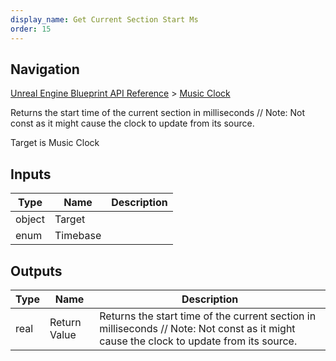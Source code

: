 ```yaml
---
display_name: Get Current Section Start Ms
order: 15
---
```

## Navigation

[Unreal Engine Blueprint API Reference](https://dev.epicgames.com/documentation/en-us/unreal-engine/BlueprintAPI) > [Music Clock](https://dev.epicgames.com/documentation/en-us/unreal-engine/BlueprintAPI/MusicClock)

Returns the start time of the current section in milliseconds // Note: Not const as it might cause the clock to update from its source.

Target is Music Clock

## Inputs

| Type | Name | Description |
| --- | --- | --- |
| object | Target |  |
| enum | Timebase |  |

## Outputs

| Type | Name | Description |
| --- | --- | --- |
| real | Return Value | Returns the start time of the current section in milliseconds // Note: Not const as it might cause the clock to update from its source. |
